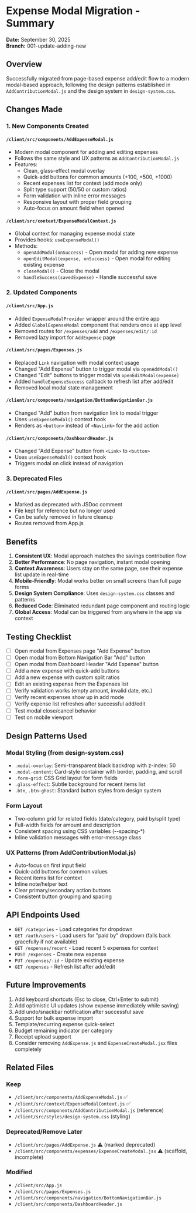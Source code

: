 # Expense Modal Migration - Summary

**Date:** September 30, 2025  
**Branch:** 001-update-adding-new

## Overview

Successfully migrated from page-based expense add/edit flow to a modern modal-based approach, following the design patterns established in `AddContributionModal.js` and the design system in `design-system.css`.

## Changes Made

### 1. New Components Created

#### `/client/src/components/AddExpenseModal.js`
- Modern modal component for adding and editing expenses
- Follows the same style and UX patterns as `AddContributionModal.js`
- Features:
  - Clean, glass-effect modal overlay
  - Quick-add buttons for common amounts (+100, +500, +1000)
  - Recent expenses list for context (add mode only)
  - Split type support (50/50 or custom ratios)
  - Form validation with inline error messages
  - Responsive layout with proper field grouping
  - Auto-focus on amount field when opened

#### `/client/src/context/ExpenseModalContext.js`
- Global context for managing expense modal state
- Provides hooks: `useExpenseModal()`
- Methods:
  - `openAddModal(onSuccess)` - Open modal for adding new expense
  - `openEditModal(expense, onSuccess)` - Open modal for editing existing expense
  - `closeModal()` - Close the modal
  - `handleSuccess(savedExpense)` - Handle successful save

### 2. Updated Components

#### `/client/src/App.js`
- Added `ExpenseModalProvider` wrapper around the entire app
- Added `GlobalExpenseModal` component that renders once at app level
- Removed routes for `/expenses/add` and `/expenses/edit/:id`
- Removed lazy import for `AddExpense` page

#### `/client/src/pages/Expenses.js`
- Replaced `Link` navigation with modal context usage
- Changed "Add Expense" button to trigger modal via `openAddModal()`
- Changed "Edit" buttons to trigger modal via `openEditModal(expense)`
- Added `handleExpenseSuccess` callback to refresh list after add/edit
- Removed local modal state management

#### `/client/src/components/navigation/BottomNavigationBar.js`
- Changed "Add" button from navigation link to modal trigger
- Uses `useExpenseModal()` context hook
- Renders as `<button>` instead of `<NavLink>` for the add action

#### `/client/src/components/DashboardHeader.js`
- Changed "Add Expense" button from `<Link>` to `<button>`
- Uses `useExpenseModal()` context hook
- Triggers modal on click instead of navigation

### 3. Deprecated Files

#### `/client/src/pages/AddExpense.js`
- Marked as deprecated with JSDoc comment
- File kept for reference but no longer used
- Can be safely removed in future cleanup
- Routes removed from App.js

## Benefits

1. **Consistent UX**: Modal approach matches the savings contribution flow
2. **Better Performance**: No page navigation, instant modal opening
3. **Context Awareness**: Users stay on the same page, see their expense list update in real-time
4. **Mobile-Friendly**: Modal works better on small screens than full page forms
5. **Design System Compliance**: Uses `design-system.css` classes and patterns
6. **Reduced Code**: Eliminated redundant page component and routing logic
7. **Global Access**: Modal can be triggered from anywhere in the app via context

## Testing Checklist

- [ ] Open modal from Expenses page "Add Expense" button
- [ ] Open modal from Bottom Navigation Bar "Add" button
- [ ] Open modal from Dashboard Header "Add Expense" button
- [ ] Add a new expense with quick-add buttons
- [ ] Add a new expense with custom split ratios
- [ ] Edit an existing expense from the Expenses list
- [ ] Verify validation works (empty amount, invalid date, etc.)
- [ ] Verify recent expenses show up in add mode
- [ ] Verify expense list refreshes after successful add/edit
- [ ] Test modal close/cancel behavior
- [ ] Test on mobile viewport

## Design Patterns Used

### Modal Styling (from design-system.css)
- `.modal-overlay`: Semi-transparent black backdrop with z-index: 50
- `.modal-content`: Card-style container with border, padding, and scroll
- `.form-grid`: CSS Grid layout for form fields
- `.glass-effect`: Subtle background for recent items list
- `.btn`, `.btn-ghost`: Standard button styles from design system

### Form Layout
- Two-column grid for related fields (date/category, paid by/split type)
- Full-width fields for amount and description
- Consistent spacing using CSS variables (--spacing-*)
- Inline validation messages with error-message class

### UX Patterns (from AddContributionModal.js)
- Auto-focus on first input field
- Quick-add buttons for common values
- Recent items list for context
- Inline note/helper text
- Clear primary/secondary action buttons
- Consistent button grouping and spacing

## API Endpoints Used

- `GET /categories` - Load categories for dropdown
- `GET /auth/users` - Load users for "paid by" dropdown (falls back gracefully if not available)
- `GET /expenses/recent` - Load recent 5 expenses for context
- `POST /expenses` - Create new expense
- `PUT /expenses/:id` - Update existing expense
- `GET /expenses` - Refresh list after add/edit

## Future Improvements

1. Add keyboard shortcuts (Esc to close, Ctrl+Enter to submit)
2. Add optimistic UI updates (show expense immediately while saving)
3. Add undo/snackbar notification after successful save
4. Support for bulk expense import
5. Template/recurring expense quick-select
6. Budget remaining indicator per category
7. Receipt upload support
8. Consider removing `AddExpense.js` and `ExpenseCreateModal.jsx` files completely

## Related Files

### Keep
- `/client/src/components/AddExpenseModal.js` ✅
- `/client/src/context/ExpenseModalContext.js` ✅
- `/client/src/components/AddContributionModal.js` (reference)
- `/client/src/styles/design-system.css` (styling)

### Deprecated/Remove Later
- `/client/src/pages/AddExpense.js` ⚠️ (marked deprecated)
- `/client/src/components/expenses/ExpenseCreateModal.jsx` ⚠️ (scaffold, incomplete)

### Modified
- `/client/src/App.js`
- `/client/src/pages/Expenses.js`
- `/client/src/components/navigation/BottomNavigationBar.js`
- `/client/src/components/DashboardHeader.js`
